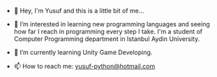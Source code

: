 - 👋 Hey, I'm Yusuf and this is a little bit of me...
- 👀 I’m interested in learning new programming languages and seeing how far I reach in programming every step I take. I'm a student of Computer Programming department in Istanbul Aydin University.
- 🌱 I’m currently learning Unity Game Developing.

- 📫 How to reach me: yusuf-python@hotmail.com

<!---
Tevazu/Tevazu is a ✨ special ✨ repository because its `README.md` (this file) appears on your GitHub profile.
You can click the Preview link to take a look at your changes.
--->
